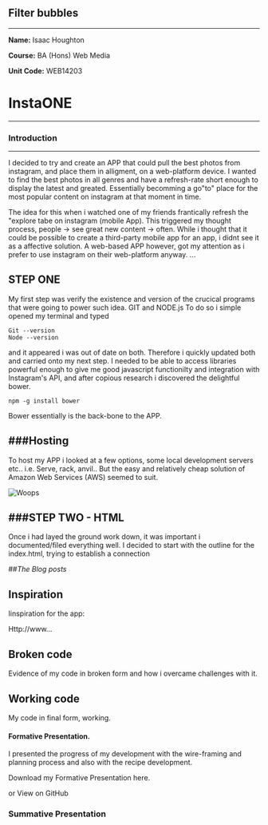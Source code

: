 ## Filter bubbles
---

**Name:** Isaac Houghton

**Course:** BA (Hons) Web Media

**Unit Code:** WEB14203

# InstaONE
----
### Introduction
----
I decided to try and create an APP that could pull the best photos from instagram, and place them in alligment, on a web-platform device. I wanted to find the best photos in all genres and have a refresh-rate short enough to display the latest and greated. Essentially becomming a go"to" place for the most popular content on instagram at that moment in time.

The idea for this when i watched one of my friends frantically refresh the "explore tabe on instagram (mobile App). This triggered my thought process, people -> see great new content -> often. While i thought that it could be possible to create a third-party mobile app for an app, i didnt see it as a affective solution. A web-based APP however, got my attention as i prefer to use instagram on their web-platform anyway.
...

STEP ONE 
----
My first step was verify the existence and version of the crucical programs that were going to power such idea. GIT and NODE.js 
To do so i simple opened my terminal and typed
```
Git --version
Node --version 
```
and it appeared i was out of date on both. Therefore i quickly updated both and carried onto my next step. I needed to be able to access libraries powerful enough to give me good javascript functionilty and integration with Instagram's API, and after copious research i discovered the delightful bower. 
```
npm -g install bower
```
Bower essentially is the back-bone to the APP.

###Hosting
----
To host my APP i looked at a few options, some local development servers etc.. i.e. Serve, rack, anvil..
But the easy and relatively cheap solution of Amazon Web Services (AWS) seemed to suit.


![Woops](http://www.knd.com.au/wp-content/uploads/aws.png)

###STEP TWO - HTML 
----
Once i had layed the ground work down, it was important i documented/filed everything well. I decided to start with the outline for the index.html, trying to establish a connection 






##*The Blog posts*


## Inspiration

Iinspiration for the app:

Http://www...

## Broken code

Evidence of my code in broken form and how i overcame challenges with it.

## Working code

My code in final form, working.

#### Formative Presentation.

I presented the progress of my development with the wire-framing and planning process and also with the recipe development.

Download my Formative Presentation here.

or View on GitHub

### Summative Presentation
